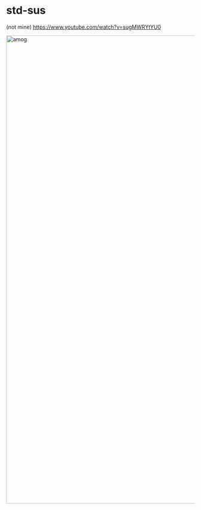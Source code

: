 # std-sus
(not mine) https://www.youtube.com/watch?v=sugMWRYtYU0

<img width="1253" alt="amog" src="https://github.com/bmai1/std-sus/assets/104703637/d3f79c6d-db02-4371-99f6-85d46f7b0a1c">
